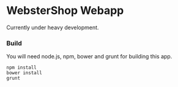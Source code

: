 # WebsterShop Webapp #

Currently under heavy development.

### Build ###
You will need node.js, npm, bower and grunt for building this app.

```
npm install
bower install
grunt
```
